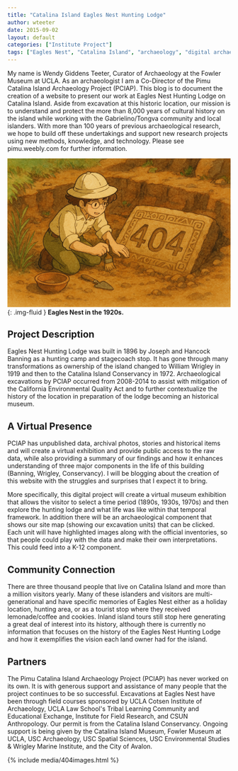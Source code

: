```yaml
---
title: "Catalina Island Eagles Nest Hunting Lodge"
author: wteeter
date: 2015-09-02
layout: default
categories: ["Institute Project"]
tags: ["Eagles Nest", "Catalina Island", "archaeology", "digital archaeology", "Pimu Catalina Island Archaeology Project"]
---
```


My name is Wendy Giddens Teeter, Curator of Archaeology at the Fowler Museum at UCLA. As an archaeologist I am a Co-Director of the Pimu Catalina Island Archaeology Project (PCIAP). This blog is to document the creation of a website to present our work at Eagles Nest Hunting Lodge on Catalina Island. Aside from excavation at this historic location, our mission is to understand and protect the more than 8,000 years of cultural history on the island while working with the Gabrielino/Tongva community and local islanders. With more than 100 years of previous archaeological research, we hope to build off these undertakings and support new research projects using new methods, knowledge, and technology. Please see pimu.weebly.com for further information.

![Eagles Nest in the 1920s](/images/posts/404.png){: .img-fluid }
**Eagles Nest in the 1920s.**   

## Project Description

Eagles Nest Hunting Lodge was built in 1896 by Joseph and Hancock Banning as a hunting camp and stagecoach stop. It has gone through many transformations as ownership of the island changed to William Wrigley in 1919 and then to the Catalina Island Conservancy in 1972. Archaeological excavations by PCIAP occurred from 2008-2014 to assist with mitigation of the California Environmental Quality Act and to further contextualize the history of the location in preparation of the lodge becoming an historical museum.

## A Virtual Presence

PCIAP has unpublished data, archival photos, stories and historical items and will create a virtual exhibition and provide public access to the raw data, while also providing a summary of our findings and how it enhances understanding of three major components in the life of this building (Banning, Wrigley, Conservancy). I will be blogging about the creation of this website with the struggles and surprises that I expect it to bring.

More specifically, this digital project will create a virtual museum exhibition that allows the visitor to select a time period (1890s, 1930s, 1970s) and then explore the hunting lodge and what life was like within that temporal framework. In addition there will be an archaeological component that shows our site map (showing our excavation units) that can be clicked. Each unit will have highlighted images along with the official inventories, so that people could play with the data and make their own interpretations. This could feed into a K-12 component.

## Community Connection

There are three thousand people that live on Catalina Island and more than a million visitors yearly. Many of these islanders and visitors are multi-generational and have specific memories of Eagles Nest either as a holiday location, hunting area, or as a tourist stop where they received lemonade/coffee and cookies. Inland island tours still stop here generating a great deal of interest into its history, although there is currently no information that focuses on the history of the Eagles Nest Hunting Lodge and how it exemplifies the vision each land owner had for the island.

## Partners

The Pimu Catalina Island Archaeology Project (PCIAP) has never worked on its own. It is with generous support and assistance of many people that the project continues to be so successful. Excavations at Eagles Nest have been through field courses sponsored by UCLA Cotsen Institute of Archaeology, UCLA Law School's Tribal Learning Community and Educational Exchange, Institute for Field Research, and CSUN Anthropology. Our permit is from the Catalina Island Conservancy. Ongoing support is being given by the Catalina Island Museum, Fowler Museum at UCLA, USC Archaeology, USC Spatial Sciences, USC Environmental Studies & Wrigley Marine Institute, and the City of Avalon.

{% include media/404images.html %}